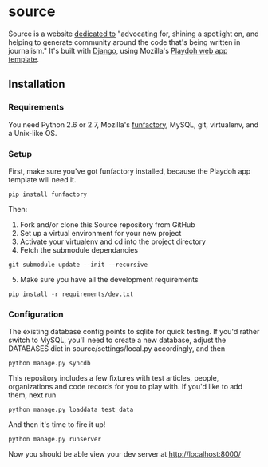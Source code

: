 source
======

Source is a website [dedicated to][sinker-explain] "advocating for, shining a spotlight on, and helping to generate community around the code that's being written in journalism." It's built with [Django][django], using Mozilla's [Playdoh web app template][gh-playdoh].

[sinker-explain]: http://sinker.tumblr.com/post/12203160394/journalism-in-the-open-hard-coding-community
[django]: http://www.djangoproject.com/
[gh-playdoh]: https://github.com/mozilla/playdoh


Installation
------------

### Requirements

You need Python 2.6 or 2.7, Mozilla's [funfactory][funfactory], MySQL, git, virtualenv, and a Unix-like OS.

[funfactory]: https://github.com/mozilla/funfactory

### Setup

First, make sure you've got funfactory installed, because the Playdoh app template will need it.

`pip install funfactory`

Then:

1. Fork and/or clone this Source repository from GitHub
2. Set up a virtual environment for your new project
3. Activate your virtualenv and cd into the project directory
4. Fetch the submodule dependancies

`git submodule update --init --recursive`

5. Make sure you have all the development requirements

`pip install -r requirements/dev.txt`

### Configuration

The existing database config points to sqlite for quick testing. If you'd rather switch to MySQL, you'll need to create a new database, adjust the DATABASES dict in source/settings/local.py accordingly, and then

`python manage.py syncdb`

This repository includes a few fixtures with test articles, people, organizations and code records for you to play with. If you'd like to add them, next run

`python manage.py loaddata test_data`

And then it's time to fire it up!

`python manage.py runserver`

Now you should be able view your dev server at [http://localhost:8000/][localhost]

[localhost]: http://localhost:8000/
